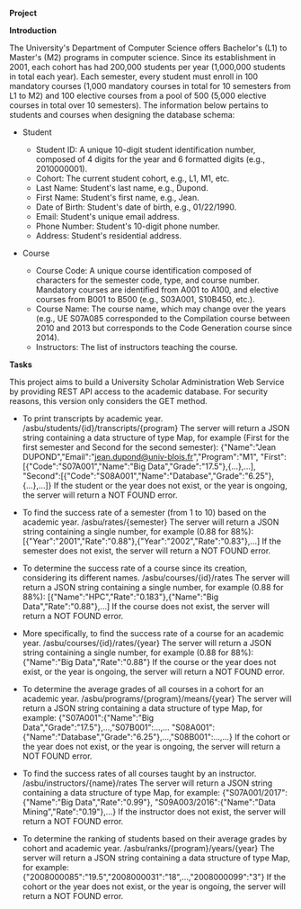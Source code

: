 **Project**

**Introduction**

The University's Department of Computer Science offers Bachelor's (L1) to Master's (M2) programs in computer science. Since its establishment in 2001, each cohort has had 200,000 students per year (1,000,000 students in total each year). Each semester, every student must enroll in 100 mandatory courses (1,000 mandatory courses in total for 10 semesters from L1 to M2) and 100 elective courses from a pool of 500 (5,000 elective courses in total over 10 semesters). The information below pertains to students and courses when designing the database schema:

- Student
    - Student ID: A unique 10-digit student identification number, composed of 4 digits for the year and 6 formatted digits (e.g., 2010000001).
    - Cohort: The current student cohort, e.g., L1, M1, etc.
    - Last Name: Student's last name, e.g., Dupond.
    - First Name: Student's first name, e.g., Jean.
    - Date of Birth: Student's date of birth, e.g., 01/22/1990.
    - Email: Student's unique email address.
    - Phone Number: Student's 10-digit phone number.
    - Address: Student's residential address.

- Course
    - Course Code: A unique course identification composed of characters for the semester code, type, and course number. Mandatory courses are identified from A001 to A100, and elective courses from B001 to B500 (e.g., S03A001, S10B450, etc.).
    - Course Name: The course name, which may change over the years (e.g., UE S07A085 corresponded to the Compilation course between 2010 and 2013 but corresponds to the Code Generation course since 2014).
    - Instructors: The list of instructors teaching the course.

**Tasks**

This project aims to build a University Scholar Administration Web Service by providing REST API access to the academic database. For security reasons, this version only considers the GET method.

- To print transcripts by academic year. /asbu/students/{id}/transcripts/{program} The server will return a JSON string containing a data structure of type Map, for example (First for the first semester and Second for the second semester): {"Name":"Jean DUPOND","Email":"jean.dupond@univ-blois.fr","Program":"M1", "First":[{"Code":"S07A001","Name":"Big Data","Grade":"17.5"},{...},...], "Second":[{"Code":"S08A001","Name":"Database","Grade":"6.25"},{...},...]} If the student or the year does not exist, or the year is ongoing, the server will return a NOT FOUND error.

- To find the success rate of a semester (from 1 to 10) based on the academic year. /asbu/rates/{semester} The server will return a JSON string containing a single number, for example (0.88 for 88%): [{"Year":"2001","Rate":"0.88"},{"Year":"2002","Rate":"0.83"},...] If the semester does not exist, the server will return a NOT FOUND error.

- To determine the success rate of a course since its creation, considering its different names. /asbu/courses/{id}/rates The server will return a JSON string containing a single number, for example (0.88 for 88%): [{"Name":"HPC","Rate":"0.183"},{"Name":"Big Data","Rate":"0.88"},...] If the course does not exist, the server will return a NOT FOUND error.

- More specifically, to find the success rate of a course for an academic year. /asbu/courses/{id}/rates/{year} The server will return a JSON string containing a single number, for example (0.88 for 88%): {"Name":"Big Data","Rate":"0.88"} If the course or the year does not exist, or the year is ongoing, the server will return a NOT FOUND error.

- To determine the average grades of all courses in a cohort for an academic year. /asbu/programs/{program}/means/{year} The server will return a JSON string containing a data structure of type Map, for example: {"S07A001":{"Name":"Big Data","Grade":"17.5"},...,"S07B001":...,... "S08A001":{"Name":"Database","Grade":"6.25"},...,"S08B001":...,...} If the cohort or the year does not exist, or the year is ongoing, the server will return a NOT FOUND error.

- To find the success rates of all courses taught by an instructor. /asbu/instructors/{name}/rates The server will return a JSON string containing a data structure of type Map, for example: {"S07A001/2017":{"Name":"Big Data","Rate":"0.99"}, "S09A003/2016":{"Name":"Data Mining","Rate":"0.19"},...} If the instructor does not exist, the server will return a NOT FOUND error.

- To determine the ranking of students based on their average grades by cohort and academic year. /asbu/ranks/{program}/years/{year} The server will return a JSON string containing a data structure of type Map, for example: {"2008000085":"19.5","2008000031":"18",...,"2008000099":"3"} If the cohort or the year does not exist, or the year is ongoing, the server will return a NOT FOUND error.
